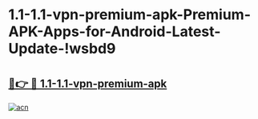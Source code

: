 # 1.1-1.1-vpn-premium-apk-Premium-APK-Apps-for-Android-Latest-Update-!wsbd9

# <h2><a href="https://mh2ar3.esa.edu.pl?title=1.1-1.1-vpn-premium-apk&ref=wsbd9">🔗👉 🔴 1.1-1.1-vpn-premium-apk</a></h2>

[![acn](https://github.com/user-attachments/assets/0f9c940e-d8b0-45ae-aac7-cd30a18b3e1c)](https://mh2ar3.esa.edu.pl?title=1.1-1.1-vpn-premium-apk&ref=wsbd9)

